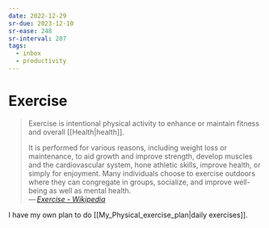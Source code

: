 ```yaml
---
date: 2022-12-29
sr-due: 2023-12-10
sr-ease: 248
sr-interval: 207
tags:
  - inbox
  - productivity
---
```


# Exercise

> Exercise is intentional physical activity to enhance or maintain fitness and
> overall [[Health|health]].
>
> It is performed for various reasons, including weight loss or maintenance, to
> aid growth and improve strength, develop muscles and the cardiovascular
> system, hone athletic skills, improve health, or simply for enjoyment. Many
> individuals choose to exercise outdoors where they can congregate in groups,
> socialize, and improve well-being as well as mental health.\
> — <cite>[Exercise - Wikipedia](https://en.wikipedia.org/wiki/Exercise)</cite>

I have my own plan to do [[My_Physical_exercise_plan|daily exercises]].
